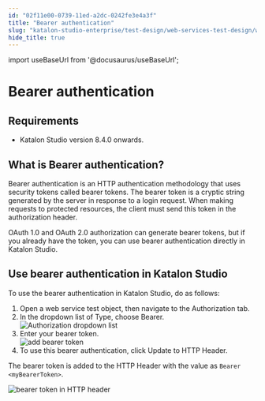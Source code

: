 ```yaml
---
id: "02f11e00-0739-11ed-a2dc-0242fe3e4a3f"
title: "Bearer authentication"
slug: "katalon-studio-enterprise/test-design/web-services-test-design/working-with-apiweb-services-project/bearer-authentication"
hide_title: true
---
```

import useBaseUrl from '@docusaurus/useBaseUrl';


# <a id="concept-9437" class="anchor_top_offset"/><a id="ariaid-title1" class="anchor_top_offset"/>Bearer authentication


## Requirements

<ul xmlns="http://www.w3.org/1999/xhtml" className="ul"><li className="li"><p className="p">Katalon Studio version 8.4.0 onwards.</p></li></ul> 

## <a id="concept-6339" class="anchor_top_offset"/>What is Bearer authentication?

<p xmlns="http://www.w3.org/1999/xhtml" className="p">Bearer authentication is an HTTP authentication methodology that uses security tokens called bearer tokens. The bearer token is a cryptic string generated by the server in response to a login request. When making requests to protected resources, the client must send this token in the authorization header.</p> 
<p xmlns="http://www.w3.org/1999/xhtml" className="p">OAuth 1.0 and OAuth 2.0 authorization can generate bearer tokens, but if you already have the token, you can use bearer authentication directly in Katalon Studio.</p> 

## <a id="task-6669" class="anchor_top_offset"/>Use bearer authentication in Katalon Studio

<section xmlns="http://www.w3.org/1999/xhtml" className="section context">To use the bearer authentication in Katalon Studio, do as follows:</section> 
<ol xmlns="http://www.w3.org/1999/xhtml" className="ol steps"><li className="li step stepexpand"><span className="ph cmd">Open a web service test object, then navigate to the <span className="ph uicontrol">Authorization</span> tab.</span></li><li className="li step stepexpand"><span className="ph cmd">In the dropdown list of <span className="ph uicontrol">Type</span>, choose <span className="ph uicontrol">Bearer</span>.</span><div className="itemgroup info"><img className="image" width={700} src={useBaseUrl("/15c13fb0-0739-11ed-a2dc-0242fe3e4a3f.png")} alt="Authorization dropdown list" /></div></li><li className="li step stepexpand"><span className="ph cmd">Enter your bearer token.</span><div className="itemgroup info"><img className="image" width={700} src={useBaseUrl("/15d711a0-0739-11ed-a2dc-0242fe3e4a3f.png")} alt="add bearer token" /></div></li><li className="li step stepexpand"><span className="ph cmd">To use this bearer authentication, click <span className="ph uicontrol">Update to HTTP Header</span>.</span></li></ol> 
<section xmlns="http://www.w3.org/1999/xhtml" className="section result">The bearer token is added to the <span className="ph uicontrol">HTTP Header</span> with the value as <code className="ph codeph">Bearer &lt;myBearerToken&gt;</code>.<p className="p"><img className="image" width={700} src={useBaseUrl("/15e5b7a0-0739-11ed-a2dc-0242fe3e4a3f.png")} alt="bearer token in HTTP header" /></p></section> 
